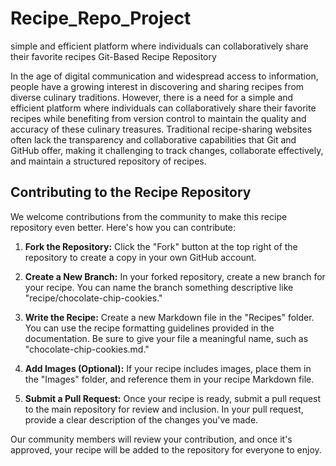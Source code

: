 # Recipe_Repo_Project
simple and efficient platform where individuals can collaboratively share their favorite recipes
Git-Based Recipe Repository

In the age of digital communication and widespread access to information, people have a growing interest in discovering and sharing recipes from diverse culinary traditions. However, there is a need for a simple and efficient platform where individuals can collaboratively share their favorite recipes while benefiting from version control to maintain the quality and accuracy of these culinary treasures. Traditional recipe-sharing websites often lack the transparency and collaborative capabilities that Git and GitHub offer, making it challenging to track changes, collaborate effectively, and maintain a structured repository of recipes.


## Contributing to the Recipe Repository

We welcome contributions from the community to make this recipe repository even better. Here's how you can contribute:

1. **Fork the Repository:** Click the "Fork" button at the top right of the repository to create a copy in your own GitHub account.

2. **Create a New Branch:** In your forked repository, create a new branch for your recipe. You can name the branch something descriptive like "recipe/chocolate-chip-cookies."

3. **Write the Recipe:** Create a new Markdown file in the "Recipes" folder. You can use the recipe formatting guidelines provided in the documentation. Be sure to give your file a meaningful name, such as "chocolate-chip-cookies.md."

4. **Add Images (Optional):** If your recipe includes images, place them in the "Images" folder, and reference them in your recipe Markdown file.

5. **Submit a Pull Request:** Once your recipe is ready, submit a pull request to the main repository for review and inclusion. In your pull request, provide a clear description of the changes you've made.

Our community members will review your contribution, and once it's approved, your recipe will be added to the repository for everyone to enjoy.

